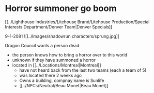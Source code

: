 # Horror summoner go boom
[[../Lighthouse Industries/Litehouse Brand/Litehouse Production/Special Interests Department/Denver Team|Denver Specials]]
 
9-1-2081
![[../Images/shadowrun characters/sprung.jpg]]

Dragon Council wants a person dead
- the person knows how to bring a horror over to this world
- unknown if they have summoned a horror
- located in [[../Locations/Montreal|Montreal]]
	- have not heard back from the last two teams (each a team of 5)
	- was located there 2 weeks ago
	- Owns a building, compnay name is Sunlife
	- [[../NPCs/Neutral/Beau Monet|Beau Monet]]
